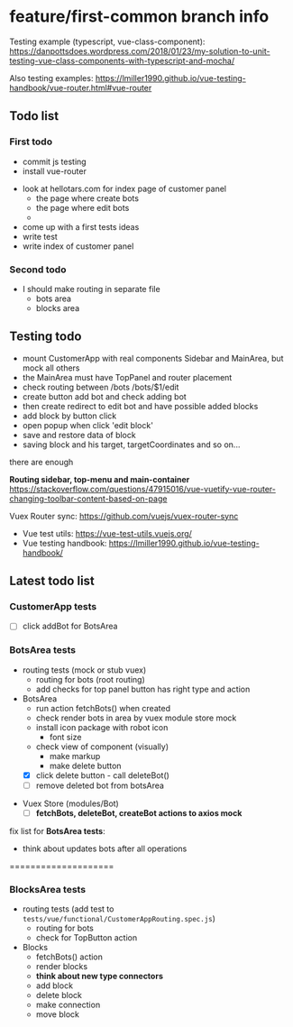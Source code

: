 # feature/first-common branch info

Testing example (typescript, vue-class-component): <https://danpottsdoes.wordpress.com/2018/01/23/my-solution-to-unit-testing-vue-class-components-with-typescript-and-mocha/>  

Also testing examples: <https://lmiller1990.github.io/vue-testing-handbook/vue-router.html#vue-router>  

## Todo list

### First todo
+ commit js testing
+ install vue-router
- look at hellotars.com for index page of customer panel
  - the page where create bots
  - the page where edit bots
  - 
- come up with a first tests ideas
- write test
- write index of customer panel

### Second todo
- I should make routing in separate file
  - bots area
  - blocks area

## Testing todo
- mount CustomerApp with real components Sidebar and MainArea, but mock all others
- the MainArea must have TopPanel and router placement
- check routing between /bots /bots/$1/edit
- create button add bot and check adding bot
- then create redirect to edit bot and have possible added blocks
- add block by button click
- open popup when click 'edit block'
- save and restore data of block
- saving block and his target, targetCoordinates and so on...

there are enough

**Routing sidebar, top-menu and main-container**  
<https://stackoverflow.com/questions/47915016/vue-vuetify-vue-router-changing-toolbar-content-based-on-page>  
 
Vuex Router sync: <https://github.com/vuejs/vuex-router-sync>

+ Vue test utils: <https://vue-test-utils.vuejs.org/>
+ Vue testing handbook: <https://lmiller1990.github.io/vue-testing-handbook/>

## Latest todo list

### CustomerApp tests
- [ ] click addBot for BotsArea

### BotsArea tests

+ routing tests (mock or stub vuex)
  + routing for bots (root routing)
  + add checks for top panel button has right type and action
+ BotsArea
  + run action fetchBots() when created
  + check render bots in area by vuex module store mock
  + install icon package with robot icon
    + font size
  + check view of component (visually)
    + make markup
    + make delete button
  + [x] click delete button - call deleteBot() 
  + [ ] remove deleted bot from botsArea
- Vuex Store (modules/Bot)
  - [ ] **fetchBots, deleteBot, createBot actions to axios mock**

fix list for **BotsArea tests**:  
- think about updates bots after all operations

====================
### BlocksArea tests

- routing tests (add test to `tests/vue/functional/CustomerAppRouting.spec.js`)
  - routing for bots
  - check for TopButton action
- Blocks
  - fetchBots() action
  - render blocks
  - **think about new type connectors**
  - add block
  - delete block
  - make connection
  - move block

